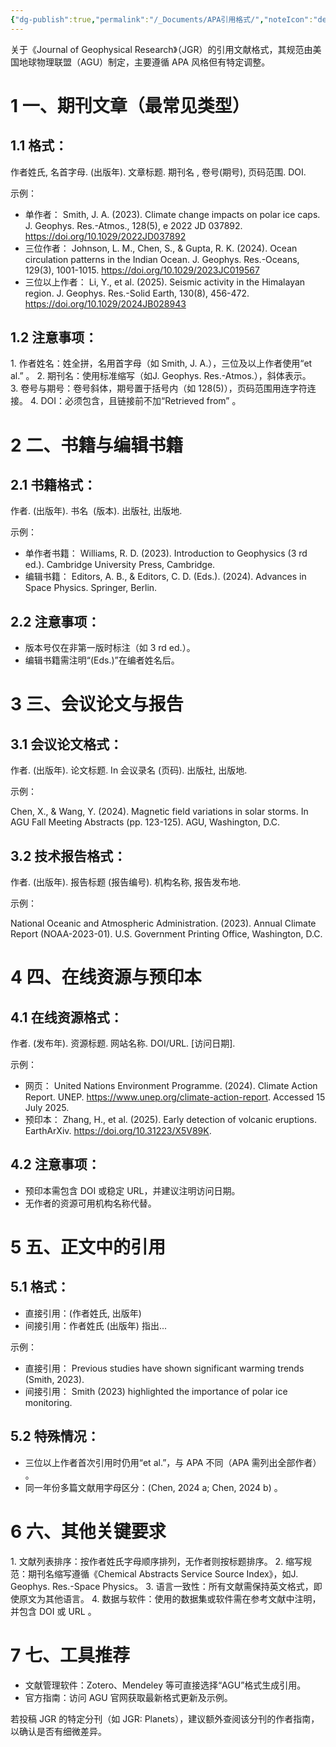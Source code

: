 ```yaml
---
{"dg-publish":true,"permalink":"/_Documents/APA引用格式/","noteIcon":"default","created":"2025-10-23T14:26:12.006+08:00","updated":"2025-09-06T12:38:33.589+08:00"}
---
```



关于《Journal of Geophysical Research》（JGR）的引用文献格式，其规范由美国地球物理联盟（AGU）制定，主要遵循 APA 风格但有特定调整。
# 1 一、期刊文章（最常见类型）
## 1.1 格式：
作者姓氏, 名首字母. (出版年). 文章标题. 期刊名 , 卷号(期号), 页码范围. DOI.

示例：  

- 单作者：
Smith, J. A. (2023). Climate change impacts on polar ice caps. J. Geophys. Res.-Atmos., 128(5), e 2022 JD 037892. https://doi.org/10.1029/2022JD037892
- 三位作者：
Johnson, L. M., Chen, S., & Gupta, R. K. (2024). Ocean circulation patterns in the Indian Ocean. J. Geophys. Res.-Oceans, 129(3), 1001-1015. https://doi.org/10.1029/2023JC019567
- 三位以上作者：
Li, Y., et al. (2025). Seismic activity in the Himalayan region. J. Geophys. Res.-Solid Earth, 130(8), 456-472. https://doi.org/10.1029/2024JB028943
## 1.2 注意事项：
1. 作者姓名：姓全拼，名用首字母（如 Smith, J. A.），三位及以上作者使用“et al.” 。
2. 期刊名：使用标准缩写（如J. Geophys. Res.-Atmos.），斜体表示。
3. 卷号与期号：卷号斜体，期号置于括号内（如 128(5)），页码范围用连字符连接。
4. DOI：必须包含，且链接前不加“Retrieved from” 。
# 2 二、书籍与编辑书籍
## 2.1 书籍格式：
作者. (出版年). 书名  (版本). 出版社, 出版地.  

示例：  

- 单作者书籍：
Williams, R. D. (2023). Introduction to Geophysics (3 rd ed.). Cambridge University Press, Cambridge.
- 编辑书籍：
Editors, A. B., & Editors, C. D. (Eds.). (2024). Advances in Space Physics. Springer, Berlin.
## 2.2 注意事项：
- 版本号仅在非第一版时标注（如 3 rd ed.）。
- 编辑书籍需注明“(Eds.)”在编者姓名后。
# 3 三、会议论文与报告
## 3.1 会议论文格式：
作者. (出版年). 论文标题. In 会议录名 (页码). 出版社, 出版地.  

示例：

Chen, X., & Wang, Y. (2024). Magnetic field variations in solar storms. In AGU Fall Meeting Abstracts (pp. 123-125). AGU, Washington, D.C.
## 3.2 技术报告格式：
作者. (出版年). 报告标题 (报告编号). 机构名称, 报告发布地.  

示例：  

National Oceanic and Atmospheric Administration. (2023). Annual Climate Report (NOAA-2023-01). U.S. Government Printing Office, Washington, D.C.
# 4 四、在线资源与预印本
## 4.1 在线资源格式：
作者. (发布年). 资源标题. 网站名称. DOI/URL. [访问日期].
 
示例：
 
- 网页：
United Nations Environment Programme. (2024). Climate Action Report. UNEP. https://www.unep.org/climate-action-report. Accessed 15 July 2025.
- 预印本：
Zhang, H., et al. (2025). Early detection of volcanic eruptions. EarthArXiv. https://doi.org/10.31223/X5V89K.
## 4.2 注意事项：
- 预印本需包含 DOI 或稳定 URL，并建议注明访问日期。
- 无作者的资源可用机构名称代替。
 
# 5 五、正文中的引用
## 5.1 格式：
- 直接引用：(作者姓氏, 出版年)
- 间接引用：作者姓氏 (出版年) 指出...
 
示例：
 
- 直接引用：
Previous studies have shown significant warming trends (Smith, 2023).
- 间接引用：
Smith (2023) highlighted the importance of polar ice monitoring.
## 5.2 特殊情况：
- 三位以上作者首次引用时仍用“et al.”，与 APA 不同（APA 需列出全部作者） 。
- 同一年份多篇文献用字母区分：(Chen, 2024 a; Chen, 2024 b) 。
# 6 六、其他关键要求
1. 文献列表排序：按作者姓氏字母顺序排列，无作者则按标题排序。
2. 缩写规范：期刊名缩写遵循《Chemical Abstracts Service Source Index》，如J. Geophys. Res.-Space Physics。
3. 语言一致性：所有文献需保持英文格式，即使原文为其他语言。
4. 数据与软件：使用的数据集或软件需在参考文献中注明，并包含 DOI 或 URL 。
# 7 七、工具推荐
- 文献管理软件：Zotero、Mendeley 等可直接选择“AGU”格式生成引用。
- 官方指南：访问 AGU 官网获取最新格式更新及示例。
 
若投稿 JGR 的特定分刊（如 JGR: Planets），建议额外查阅该分刊的作者指南，以确认是否有细微差异。